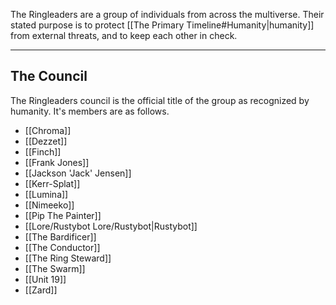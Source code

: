The Ringleaders are a group of individuals from across the multiverse. Their stated purpose is to protect [[The Primary Timeline#Humanity|humanity]] from external threats, and to keep each other in check.

---
## The Council

The Ringleaders council is the official title of the group as recognized by humanity. It's members are as follows.
- [[Chroma]]
- [[Dezzet]]
- [[Finch]]
- [[Frank Jones]]
- [[Jackson 'Jack' Jensen]]
- [[Kerr-Splat]]
- [[Lumina]]
- [[Nimeeko]]
- [[Pip The Painter]]
- [[Lore/Rustybot Lore/Rustybot|Rustybot]]
- [[The Bardificer]]
- [[The Conductor]]
- [[The Ring Steward]]
- [[The Swarm]]
- [[Unit 19]]
- [[Zard]]